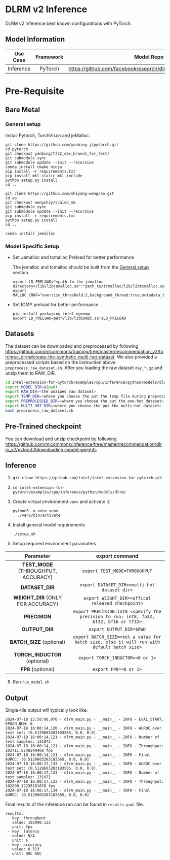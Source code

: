 # DLRM v2 Inference

DLRM v2 Inference best known configurations with PyTorch.

## Model Information

| **Use Case** | **Framework** | **Model Repo** | **Branch/Commit/Tag** | **Optional Patch** |
|:---:| :---: |:--------------:|:---------------------:|:------------------:|
|  Inference   |    PyTorch    |       https://github.com/facebookresearch/dlrm/tree/main/torchrec_dlrm       |           -           |         -          |

# Pre-Requisite
## Bare Metal
### General setup

Install Pytorch, TorchVison and jeMalloc.
```
git clone https://github.com/yanbing-j/pytorch.git
cd pytorch
git checkout yanbing/tf32_dev_branch_for_test/
git submodule sync
git submodule update --init --recursive
conda install cmake ninja
pip install -r requirements.txt
pip install mkl-static mkl-include
python setup.py install
cd ..

git clone https://github.com/shiyang-weng/ao.git
cd ao
git checkout wengshiy/scaled_mm
git submodule sync
git submodule update --init --recursive
pip install -r requirements.txt
python setup.py install
cd ..

conda install jemalloc
```

### Model Specific Setup

* Set Jemalloc and tcmalloc Preload for better performance

  The jemalloc and tcmalloc should be built from the [General setup](#general-setup) section.
  ```
  export LD_PRELOAD="<path to the jemalloc directory>/lib/libjemalloc.so":"path_to/tcmalloc/lib/libtcmalloc.so":$LD_PRELOAD
  export MALLOC_CONF="oversize_threshold:1,background_thread:true,metadata_thp:auto,dirty_decay_ms:9000000000,muzzy_decay_ms:9000000000"
  ```
* Set IOMP preload for better performance
  ```
  pip install packaging intel-openmp
  export LD_PRELOAD=path/lib/libiomp5.so:$LD_PRELOAD
  ```

## Datasets
The dataset can be downloaded and preprocessed by following https://github.com/mlcommons/training/tree/master/recommendation_v2/torchrec_dlrm#create-the-synthetic-multi-hot-dataset.
We also provided a preprocessed scripts based on the instruction above. `preprocess_raw_dataset.sh`.
After you loading the raw dataset `day_*.gz` and unzip them to RAW_DIR.
```bash
cd intel-extension-for-pytorch/examples/cpu/inference/python/models/dlrm/
export MODEL_DIR=$(pwd)
export RAW_DIR=<the unziped raw dataset>
export TEMP_DIR=<where you choose the put the temp file during preprocess>
export PREPROCESSED_DIR=<where you choose the put the one-hot dataset>
export MULTI_HOT_DIR=<where you choose the put the multi-hot dataset>
bash preprocess_raw_dataset.sh
```

## Pre-Trained checkpoint
You can download and unzip checkpoint by following
https://github.com/mlcommons/inference/tree/master/recommendation/dlrm_v2/pytorch#downloading-model-weights

## Inference
1. `git clone https://github.com/intel/intel-extension-for-pytorch.git`
2. `cd intel-extension-for-pytorch/examples/cpu/inference/python/models/dlrm/`
3. Create virtual environment `venv` and activate it:
    ```
    python3 -m venv venv
    . ./venv/bin/activate
    ```
4. Install general model requirements
    ```
    ./setup.sh
    ```

5. Setup required environment paramaters

| **Parameter**                |                                  **export command**                                  |
|:---------------------------:|:------------------------------------------------------------------------------------:|
| **TEST_MODE** (THROUGHPUT, ACCURACY)              | `export TEST_MODE=THROUGHPUT`                  |
| **DATASET_DIR**             |                               `export DATASET_DIR=<multi-hot dataset dir>`                                  |
| **WEIGHT_DIR** (ONLY FOR ACCURACY)     |                 `export WEIGHT_DIR=<offical released checkpoint>`        |
| **PRECISION**    |                               `export PRECISION=int8 <specify the precision to run: int8, fp32, bf32, bf16 or tf32>`                             |
| **OUTPUT_DIR**    |                               `export OUTPUT_DIR=$PWD`                               |
| **BATCH_SIZE** (optional) |                               `export BATCH_SIZE=<set a value for batch size, else it will run with default batch size>`                                |
| **TORCH_INDUCTOR** (optional) |                               `export TORCH_INDUCTOR=<0 or 1>`                                |
| **FP8** (optional) |                               `export FP8=<0 or 1>`                                |

6. Run `run_model.sh`
## Output

Single-tile output will typically look like:

```
2024-07-18 15:58:00,970 - dlrm_main.py - __main__ - INFO - EVAL_START, EPOCH_NUM: 0
2024-07-18 16:00:14,120 - dlrm_main.py - __main__ - INFO - AUROC over test set: [0.5129603203103565, 0.0, 0.0].
2024-07-18 16:00:14,121 - dlrm_main.py - __main__ - INFO - Number of test samples: 131072
2024-07-18 16:00:14,121 - dlrm_main.py - __main__ - INFO - Throughput: 103711.5248249468 fps
2024-07-18 16:00:14,121 - dlrm_main.py - __main__ - INFO - Final AUROC: [0.5129603203103565, 0.0, 0.0]
2024-07-18 16:00:17,133 - dlrm_main.py - __main__ - INFO - AUROC over test set: [0.5129603203103565, 0.0, 0.0].
2024-07-18 16:00:17,133 - dlrm_main.py - __main__ - INFO - Number of test samples: 131072
2024-07-18 16:00:17,133 - dlrm_main.py - __main__ - INFO - Throughput: 102890.12235101678 fps
2024-07-18 16:00:17,134 - dlrm_main.py - __main__ - INFO - Final AUROC: [0.5129603203103565, 0.0, 0.0]
```


Final results of the inference run can be found in `results.yaml` file.
```
results:
 - key: throughput
   value: 102890.122
   unit: fps
 - key: latency
   value: N/A
   unit: s
 - key: accuracy
   value: 0.513
   unit: ROC AUC
```

